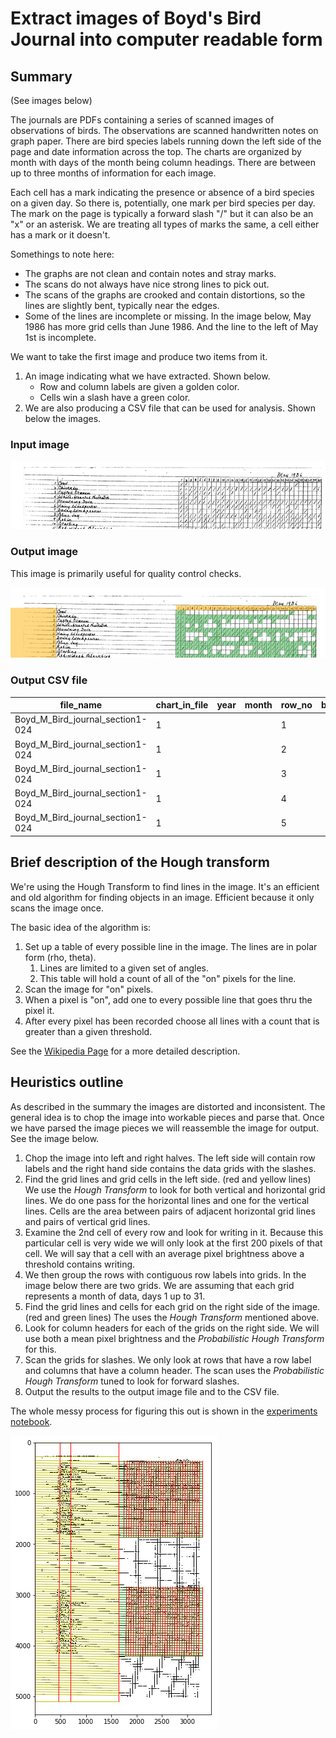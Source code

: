 # Extract images of Boyd's Bird Journal into computer readable form

## Summary

(See images below)

The journals are PDFs containing a series of scanned images of observations of birds. The observations are scanned handwritten notes on graph paper. There are bird species labels running down the left side of the page and date information across the top. The charts are organized by month with days of the month being column headings. There are between up to three months of information for each image.

Each cell has a mark indicating the presence or absence of a bird species on a given day. So there is, potentially, one mark per bird species per day. The mark on the page is typically a forward slash "/" but it can also be an "x" or an asterisk. We are treating all types of marks the same, a cell either has a mark or it doesn't.

Somethings to note here:
- The graphs are not clean and contain notes and stray marks.
- The scans do not always have nice strong lines to pick out.
- The scans of the graphs are crooked and contain distortions, so the lines are slightly bent, typically near the edges.
- Some of the lines are incomplete or missing. In the image below, May 1986 has more grid cells than June 1986. And the line to the left of May 1st is incomplete.

We want to take the first image and produce two items from it.
1. An image indicating what we have extracted. Shown below.
    - Row and column labels are given a golden color.
    - Cells win a slash have a green color.
1. We are also producing a CSV file that can be used for analysis. Shown below the images.

### Input image

![Input image](assets/Boyd_M_Bird_journal_section1-024_in.png "Input image")

### Output image

This image is primarily useful for quality control checks.

![Output image](assets/Boyd_M_Bird_journal_section1-024_out.png "Output image")

### Output CSV file

file_name | chart_in_file | year | month | row_no | bird_species | 1 | 2 | 3 | 4 | 5 | 6 | ... | 30 | 31
--------- | --------------| ---- | ----- | ------ | ------------ | - | - | - | - | - | - | --- | -- | --
Boyd_M_Bird_journal_section1-024 | 1 | | | 1 | | 1 | 1 |   |   |   |   | ... |    |
Boyd_M_Bird_journal_section1-024 | 1 | | | 2 | | 1 | 1 | 1 | 1 | 1 | 1 | ... | 1  | 1
Boyd_M_Bird_journal_section1-024 | 1 | | | 3 | | 1 | 1 | 1 | 1 | 1 | 1 | ... |    |
Boyd_M_Bird_journal_section1-024 | 1 | | | 4 | | 1 | 1 |   | 1 |   | 1 | ... |    |
Boyd_M_Bird_journal_section1-024 | 1 | | | 5 | | 1 | 1 | 1 | 1 | 1 | 1 | ... | 1  | 1


## Brief description of the Hough transform

We're using the Hough Transform to find lines in the image. It's an efficient and old algorithm for finding objects in an image. Efficient because it only scans the image once.

The basic idea of the algorithm is:

1. Set up a table of every possible line in the image. The lines are in polar form (rho, theta).
    1. Lines are limited to a given set of angles.
    1. This table will hold a count of all of the "on" pixels for the line.
1. Scan the image for "on" pixels.
1. When a pixel is "on", add one to every possible line that goes thru the pixel it.
1. After every pixel has been recorded choose all lines with a count that is greater than a given threshold.

See the [Wikipedia Page](https://en.wikipedia.org/wiki/Hough_transform) for a more detailed description.

## Heuristics outline

As described in the summary the images are distorted and inconsistent. The general idea is to chop the image into workable pieces and parse that. Once we have parsed the image pieces we will reassemble the image for output. See the image below.

1. Chop the image into left and right halves. The left side will contain row labels and the right hand side contains the data grids with the slashes.
1. Find the grid lines and grid cells in the left side. (red and yellow lines) We use the *Hough Transform* to look for both vertical and horizontal grid lines. We do one pass for the horizontal lines and one for the vertical lines. Cells are the area between pairs of adjacent horizontal grid lines and pairs of vertical grid lines.
1. Examine the 2nd cell of every row and look for writing in it. Because this particular cell is very wide we will only look at the first 200 pixels of that cell. We will say that a cell with an average pixel brightness above a threshold contains writing.
1. We then group the rows with contiguous row labels into grids. In the image below there are two grids. We are assuming that each grid represents a month of data, days 1 up to 31.
1. Find the grid lines and cells for each grid on the right side of the image. (red and green lines) The uses the *Hough Transform* mentioned above.
1. Look for column headers for each of the grids on the right side. We will use both a mean pixel brightness and the *Probabilistic Hough Transform* for this.
1. Scan the grids for slashes. We only look at rows that have a row label and columns that have a column header. The scan uses the *Probabilistic Hough Transform* tuned to look for forward slashes.
1. Output the results to the output image file and to the CSV file.

The whole messy process for figuring this out is shown in the [experiments notebook](experiments_for_boyd_journal_extraction.ipynb).

![Output image](assets/algorithm.png "How the algorithm slices the image")
